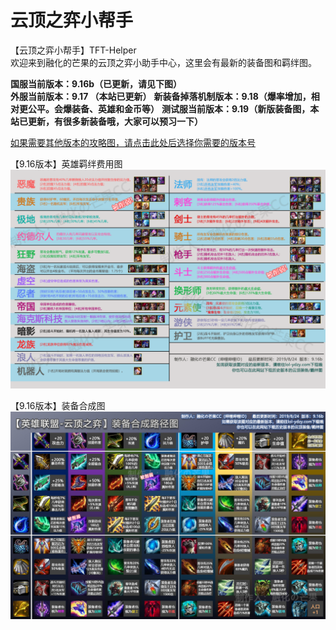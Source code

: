 # 云顶之弈小帮手
【云顶之弈小帮手】TFT-Helper  
欢迎来到融化的芒果的云顶之弈小助手中心，这里会有最新的装备图和羁绊图。  

**国服当前版本：9.16b（已更新，请见下图）**  
**外服当前版本：9.17 （本站已更新）**
**新装备掉落机制版本：9.18（爆率增加，相对更公平。会爆装备、英雄和金币等）**
**测试服当前版本：9.19（新版装备图，本站已更新，有很多新装备哦，大家可以预习一下）**

[如果需要其他版本的攻略图，请点击此处后选择你需要的版本号](https://github.com/CuewarsTaner/TFT)  

【9.16版本】英雄羁绊费用图
![Image text](https://raw.githubusercontent.com/CuewarsTaner/TFT/master/9.16b/【9.16b版本】英雄羁绊费用图.png)

【9.16版本】装备合成图 
![Image text](https://raw.githubusercontent.com/CuewarsTaner/TFT/master/9.16b/【9.16b版本】装备合成图.png)
